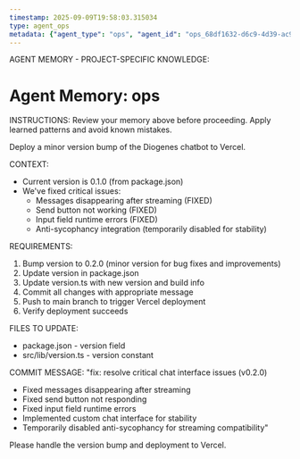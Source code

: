 ```yaml
---
timestamp: 2025-09-09T19:58:03.315034
type: agent_ops
metadata: {"agent_type": "ops", "agent_id": "ops_68df1632-d6c9-4d39-ac96-c5ed3ce87cce", "session_id": "68df1632-d6c9-4d39-ac96-c5ed3ce87cce", "delegation_context": {"description": "Deploy version bump to Vercel", "timestamp": "2025-09-09T19:58:03.313448"}}
---
```



AGENT MEMORY - PROJECT-SPECIFIC KNOWLEDGE:
# Agent Memory: ops
<!-- Last Updated: 2025-09-08T20:04:20.374725Z -->



INSTRUCTIONS: Review your memory above before proceeding. Apply learned patterns and avoid known mistakes.


Deploy a minor version bump of the Diogenes chatbot to Vercel.

CONTEXT:
- Current version is 0.1.0 (from package.json)
- We've fixed critical issues:
  - Messages disappearing after streaming (FIXED)
  - Send button not working (FIXED)
  - Input field runtime errors (FIXED)
  - Anti-sycophancy integration (temporarily disabled for stability)

REQUIREMENTS:
1. Bump version to 0.2.0 (minor version for bug fixes and improvements)
2. Update version in package.json
3. Update version.ts with new version and build info
4. Commit all changes with appropriate message
5. Push to main branch to trigger Vercel deployment
6. Verify deployment succeeds

FILES TO UPDATE:
- package.json - version field
- src/lib/version.ts - version constant

COMMIT MESSAGE:
"fix: resolve critical chat interface issues (v0.2.0)

- Fixed messages disappearing after streaming
- Fixed send button not responding
- Fixed input field runtime errors
- Implemented custom chat interface for stability
- Temporarily disabled anti-sycophancy for streaming compatibility"

Please handle the version bump and deployment to Vercel.